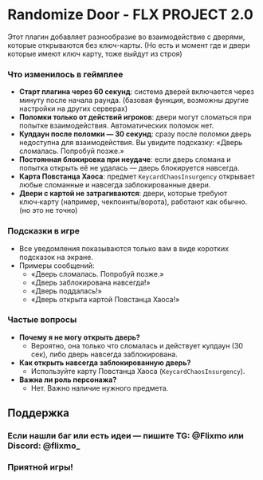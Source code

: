 
# Randomize Door - FLX PROJECT 2.0

Этот плагин добавляет разнообразие во взаимодействие с дверями, которые открываются без ключ-карты. (Но есть и момент где и двери которые имеют ключ карту, тоже выйдут из строя)

### Что изменилось в геймплее
- **Старт плагина через 60 секунд**: система дверей включается через минуту после начала раунда. (базовая функция, возможны другие настройки на других серверах)
- **Поломки только от действий игроков**: двери могут сломаться при попытке взаимодействия. Автоматических поломок нет.
- **Кулдаун после поломки — 30 секунд**: сразу после поломки дверь недоступна для взаимодействия. Вы увидите подсказку: «Дверь сломалась. Попробуй позже.»
- **Постоянная блокировка при неудаче**: если дверь сломана и попытка открыть её не удалась — дверь блокируется навсегда.
- **Карта Повстанца Хаоса**: предмет `KeycardChaosInsurgency` открывает любые сломанные и навсегда заблокированные двери.
- **Двери с картой не затрагиваются**: двери, которые требуют ключ‑карту (например, чекпоинты/ворота), работают как обычно. (но это не точно)

### Подсказки в игре
- Все уведомления показываются только вам в виде коротких подсказок на экране.
- Примеры сообщений:
  - «Дверь сломалась. Попробуй позже.»
  - «Дверь заблокирована навсегда!»
  - «Дверь поддалась!»
  - «Дверь открыта картой Повстанца Хаоса!»

### Частые вопросы
- **Почему я не могу открыть дверь?**
  - Вероятно, она только что сломалась и действует кулдаун (30 сек), либо дверь навсегда заблокирована.
- **Как открыть навсегда заблокированную дверь?**
  - Используйте карту Повстанца Хаоса (`KeycardChaosInsurgency`).
- **Важна ли роль персонажа?**
  - Нет. Важно наличие нужного предмета.

## Поддержка
### Если нашли баг или есть идеи — пишите TG: @Flixmo или Discord: @flixmo_
### Приятной игры!
